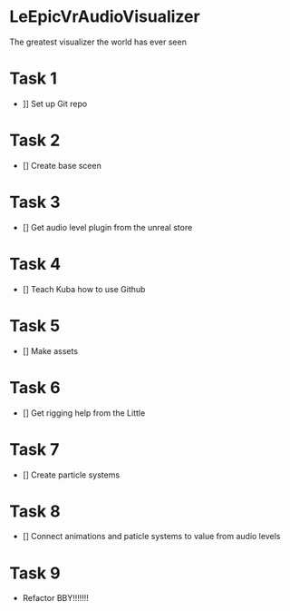 # LeEpicVrAudioVisualizer
The greatest visualizer the world has ever seen

# Task 1
  - ]] Set up Git repo
# Task 2
  - [] Create base sceen
# Task 3
  - [] Get audio level plugin from the unreal store
# Task 4
  - [] Teach Kuba how to use Github
# Task 5
  - [] Make assets
# Task 6
  - [] Get rigging help from the Little
# Task 7
  - [] Create particle systems
# Task 8
  - [] Connect animations and paticle systems to value from audio levels
# Task 9
  - Refactor BBY!!!!!!!
